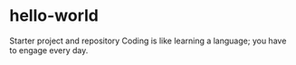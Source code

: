 # hello-world
Starter project and repository
Coding is like learning a language; you have to engage every day.
